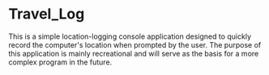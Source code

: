 # Travel_Log
This is a simple location-logging console application designed to quickly record the computer's location when prompted by the user. The purpose of this application is mainly recreational and will serve as the basis for a more complex program in the future.
